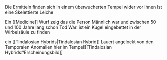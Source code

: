 


Die Ermitteln finden sich in einem überwucherten Tempel wider vor ihnen Ist eine Skelettierte Leiche

Ein [[Medicine]] Wurf zeig das die Person Männlich war und zwischen 50 und 100 Jahre lang schon Tod War. ist ein Kugel eingebettet in der Wirbelsäule zu finden




ein [[Tindalosian Hybrids|Tindalosian Hybrid]] Lauert angelockt von den Temporalen Anomalien hier im Tempel![[Tindalosian Hybrids#Erscheinungsbild]]